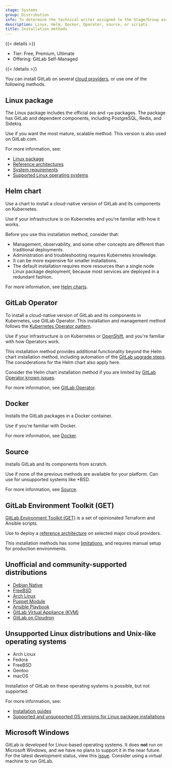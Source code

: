 ```yaml
---
stage: Systems
group: Distribution
info: To determine the technical writer assigned to the Stage/Group associated with this page, see https://handbook.gitlab.com/handbook/product/ux/technical-writing/#assignments
description: Linux, Helm, Docker, Operator, source, or scripts.
title: Installation methods
---
```


{{< details >}}

- Tier: Free, Premium, Ultimate
- Offering: GitLab Self-Managed

{{< /details >}}

You can install GitLab on several [cloud providers](cloud_providers.md),
or use one of the following methods.

## Linux package

The Linux package includes the official `deb` and `rpm` packages. The package has GitLab and dependent components, including PostgreSQL, Redis, and Sidekiq.

Use if you want the most mature, scalable method. This version is also used on GitLab.com.

For more information, see:

- [Linux package](https://docs.gitlab.com/omnibus/installation/)
- [Reference architectures](../administration/reference_architectures/_index.md)
- [System requirements](requirements.md)
- [Supported Linux operating systems](../administration/package_information/supported_os.md)

## Helm chart

Use a chart to install a cloud-native version of GitLab and its components on Kubernetes.

Use if your infrastructure is on Kubernetes and you're familiar with how it works.

Before you use this installation method, consider that:

- Management, observability, and some other concepts are different than traditional deployments.
- Administration and troubleshooting requires Kubernetes knowledge.
- It can be more expensive for smaller installations.
- The default installation requires more resources than a single node Linux package deployment, because most services are deployed in a redundant fashion.

For more information, see [Helm charts](https://docs.gitlab.com/charts/).

## GitLab Operator

To install a cloud-native version of GitLab and its components in Kubernetes, use GitLab Operator.
This installation and management method follows the [Kubernetes Operator pattern](https://kubernetes.io/docs/concepts/extend-kubernetes/operator/).

Use if your infrastructure is on Kubernetes or [OpenShift](openshift_and_gitlab/_index.md), and you're familiar with how Operators work.

This installation method provides additional functionality beyond the Helm chart installation method, including automation of the [GitLab upgrade steps](https://docs.gitlab.com/operator/gitlab_upgrades.html). The considerations for the Helm chart also apply here.

Consider the Helm chart installation method if you are limited by [GitLab Operator known issues](https://docs.gitlab.com/operator/#known-issues).

For more information, see [GitLab Operator](https://docs.gitlab.com/operator/).

## Docker

Installs the GitLab packages in a Docker container.

Use if you're familiar with Docker.

For more information, see [Docker](docker/_index.md).

## Source

Installs GitLab and its components from scratch.

Use if none of the previous methods are available for your platform. Can use for unsupported systems like \*BSD.

For more information, see [Source](installation.md).

## GitLab Environment Toolkit (GET)

[GitLab Environment Toolkit (GET)](https://gitlab.com/gitlab-org/gitlab-environment-toolkit#documentation) is a set of opinionated Terraform and Ansible scripts.

Use to deploy a [reference architecture](../administration/reference_architectures/_index.md) on selected major cloud providers.

This installation methods has some [limitations](https://gitlab.com/gitlab-org/gitlab-environment-toolkit#missing-features-to-be-aware-of), and requires manual setup for production environments.

## Unofficial and community-supported distributions

- [Debian Native](https://wiki.debian.org/gitlab/)
- [FreeBSD](http://www.freshports.org/www/gitlab-ce)
- [Arch Linux](https://archlinux.org/packages/extra/x86_64/gitlab/)
- [Puppet Module](https://forge.puppet.com/puppet/gitlab)
- [Ansible Playbook](https://github.com/geerlingguy/ansible-role-gitlab)
- [GitLab Virtual Appliance (KVM)](https://marketplace.opennebula.io/appliance/6b54a412-03a5-11e9-8652-f0def1753696)
- [GitLab on Cloudron](https://cloudron.io/store/com.gitlab.cloudronapp.html)

## Unsupported Linux distributions and Unix-like operating systems

- Arch Linux
- Fedora
- FreeBSD
- Gentoo
- macOS

Installation of GitLab on these operating systems is possible, but not supported.

For more information, see:

- [Installation guides](https://about.gitlab.com/install/)
- [Supported and unsupported OS versions for Linux package installations](../administration/package_information/supported_os.md#os-versions-that-are-no-longer-supported)

## Microsoft Windows

GitLab is developed for Linux-based operating systems.
It does **not** run on Microsoft Windows, and we have no plans to support it in the near future. For the latest development status, view this [issue](https://gitlab.com/gitlab-org/gitlab/-/issues/22337).
Consider using a virtual machine to run GitLab.

